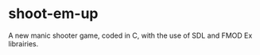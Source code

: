 shoot-em-up
===========

A new manic shooter game, coded in C, with the use of SDL and FMOD Ex librairies.
